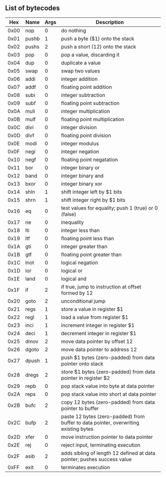 List of bytecodes
-----------------

| Hex  |  Name  | Args |  Description 
|------|--------|------|--------------
| 0x00 |  nop   |  0   |  do nothing |
| 0x01 |  pushb |  1   |  push a byte ($1) onto the stack |
| 0x02 |  pushs |  2   |  push a short ($1$2) onto the stack |
| 0x03 |  pop   |  0   |  pop a value, discarding it |
| 0x04 |  dup   |  0   |  duplicate a value |
| 0x05 |  swap  |  0   |  swap two values |
| 0x06 |  addi  |  0   |  integer addition |
| 0x07 |  addf  |  0   |  floating point addition |
| 0x08 |  subi  |  0   |  integer subtraction |
| 0x09 |  subf  |  0   |  floating point subtraction |
| 0x0A |  muli  |  0   |  integer multiplication |
| 0x0B |  mulf  |  0   |  floating point multiplication |
| 0x0C |  divi  |  0   |  integer division |
| 0x0D |  divf  |  0   |  floating point division |
| 0x0E |  modi  |  0   |  integer modulus |
| 0x0F |  negi  |  0   |  integer negation |
| 0x10 |  negf  |  0   |  floating point negatation |
| 0x11 |  bor   |  0   |  integer binary or |
| 0x12 |  band  |  0   |  integer binary and |
| 0x13 |  bxor  |  0   |  integer binary xor |
| 0x14 |  shln  |  1   |  shift integer left by $1 bits |
| 0x15 |  shrn  |  1   |  shift integer right by $1 bits |
| 0x16 |  eq    |  0   |  test values for equality; push 1 (true) or 0 (false) |
| 0x17 |  ne    |  0   |  inequality |
| 0x18 |  lti   |  0   |  integer less than |
| 0x19 |  ltf   |  0   |  floating point less than |
| 0x1A |  gti   |  0   |  integer greater than |
| 0x1B |  gtf   |  0   |  floating point greater than |
| 0x1C |  lnot  |  0   |  logical negation |
| 0x1D |  lor   |  0   |  logical or |
| 0x1E |  land  |  0   |  logical and |
| 0x1F |  if    |  2   |  if true, jump to instruction at offset formed by $1$2 |
| 0x20 |  goto  |  2   |  unconditional jump |
| 0x21 |  regs  |  1   |  store a value in register $1 |
| 0x22 |  regl  |  1   |  load a value from register $1 |
| 0x23 |  inci  |  1   |  increment integer in register $1 |
| 0x24 |  deci  |  1   |  decrement integer in register $1 |
| 0x25 |  dmov  |  2   |  move data pointer by offset $1$2 |
| 0x26 |  dgoto |  2   |  move data pointer to address $1$2 |
| 0x27 |  dpush |  1   |  push $1 bytes (zero-padded) from data pointer onto stack |
| 0x28 |  dregs |  2   |  store $1 bytes (zero-padded) from data pointer in register $2 |
| 0x29 |  repb  |  0   |  pop stack value into byte at data pointer |
| 0x2A |  reps  |  0   |  pop stack value into short at data pointer |
| 0x2B |  bufc  |  2   |  copy $1$2 bytes (zero-padded) from data pointer to buffer |
| 0x2C |  bufp  |  2   |  paste $1$2 bytes (zero-padded) from buffer to data pointer, overwriting existing bytes |
| 0x2D |  xfer  |  0   |  move instruction pointer to data pointer |
| 0x2E |  rej   |  0   |  reject input, terminating execution |
| 0x2F |  asib  |  2   |  adds sibling of length $1$2 defined at data pointer; pushes success value |
| 0xFF |  exit  |  0   |  terminates execution |
